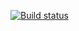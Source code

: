 [![Build status](https://ci.appveyor.com/api/projects/status/xku2iiymiel230vo/branch/main?svg=true)](https://ci.appveyor.com/project/PolinaVylizhanina/ajs-unit-matchers/branch/main)